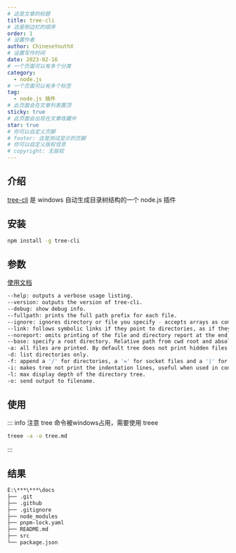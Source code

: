 ```yaml
---
# 这是文章的标题
title: tree-cli
# 这是侧边栏的顺序
order: 1
# 设置作者
author: ChineseYouthX
# 设置写作时间
date: 2023-02-16
# 一个页面可以有多个分类
category:
  - node.js
# 一个页面可以有多个标签
tag:
  - node.js 插件
# 此页面会在文章列表置顶
sticky: true
# 此页面会出现在文章收藏中
star: true
# 你可以自定义页脚
# footer: 这是测试显示的页脚
# 你可以自定义版权信息
# copyright: 无版权
---
```


## 介绍

[tree-cli](https://github.com/MrRaindrop/tree-cli) 是 windows 自动生成目录树结构的一个 node.js 插件

## 安装
```bash
npm install -g tree-cli
```

## 参数
[使用文档](https://github.com/MrRaindrop/tree-cli)
```bash
--help: outputs a verbose usage listing.
--version: outputs the version of tree-cli.
--debug: show debug info.
--fullpath: prints the full path prefix for each file.
--ignore: ignores directory or file you specify - accepts arrays as comma-delimited strings: 'node_modules/, .git/, .gitignore'
--link: follows symbolic links if they point to directories, as if they were directories. Symbolic links that will result in recursion are avoided when detected.
--noreport: omits printing of the file and directory report at the end of the tree listing and omits printing the tree on console.
--base: specify a root directory. Relative path from cwd root and absolute path are both acceptable. This argument is optional.
-a: all files are printed. By default tree does not print hidden files (those beginning with a dot '.'). In no event does tree print the file system constructs '.' (current directory) and '..' (previous directory).
-d: list directories only.
-f: append a '/' for directories, a '=' for socket files and a '|' for FIFOs.
-i: makes tree not print the indentation lines, useful when used in conjunction with the -f option.
-l: max display depth of the directory tree.
-o: send output to filename.

```

## 使用
::: info 注意
tree 命令被windows占用，需要使用 treee

```bash
treee -a -o tree.md
```

:::

## 结果

```bash
E:\***\***\docs
├── .git
├── .github
├── .gitignore
├── node_modules
├── pnpm-lock.yaml       
├── README.md
├── src
└── package.json
```